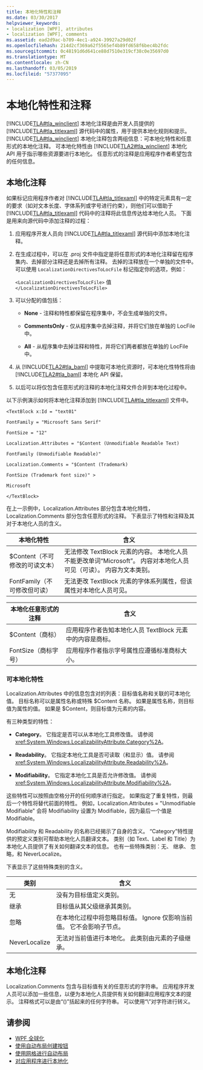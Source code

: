 ```yaml
---
title: 本地化特性和注释
ms.date: 03/30/2017
helpviewer_keywords:
- localization [WPF], attributes
- localization [WPF], comments
ms.assetid: ead2d9ac-b709-4ec1-a924-39927a29d02f
ms.openlocfilehash: 214d2cf369a62f5565ef4b89fd658f6bec4b2fdc
ms.sourcegitcommit: 0c48191d6d641ce88d7510e319cf38c0e35697d0
ms.translationtype: MT
ms.contentlocale: zh-CN
ms.lasthandoff: 03/05/2019
ms.locfileid: "57377095"
---
```

# <a name="localization-attributes-and-comments"></a>本地化特性和注释
[!INCLUDE[TLA#tla_winclient](../../../../includes/tlasharptla-winclient-md.md)] 本地化注释是由开发人员提供的 [!INCLUDE[TLA#tla_titlexaml](../../../../includes/tlasharptla-titlexaml-md.md)] 源代码中的属性，用于提供本地化规则和提示。 [!INCLUDE[TLA#tla_winclient](../../../../includes/tlasharptla-winclient-md.md)] 本地化注释包含两组信息：可本地化特性和任意形式的本地化注释。 可本地化特性由 [!INCLUDE[TLA2#tla_winclient](../../../../includes/tla2sharptla-winclient-md.md)] 本地化 API 用于指示哪些资源要进行本地化。 任意形式的注释是应用程序作者希望包含的任何信息。  
  

  
<a name="Localizer_Comments_"></a>   
## <a name="localization-comments"></a>本地化注释  
 如果标记应用程序作者对 [!INCLUDE[TLA#tla_titlexaml](../../../../includes/tlasharptla-titlexaml-md.md)] 中的特定元素具有一定的要求（如对文本长度、字体系列或字号进行约束），则他们可以借助于 [!INCLUDE[TLA#tla_titlexaml](../../../../includes/tlasharptla-titlexaml-md.md)] 代码中的注释将此信息传达给本地化人员。 下面是用来向源代码中添加注释的过程：  
  
1.  应用程序开发人员向 [!INCLUDE[TLA#tla_titlexaml](../../../../includes/tlasharptla-titlexaml-md.md)] 源代码中添加本地化注释。  
  
2.  在生成过程中，可以在 .proj 文件中指定是将任意形式的本地化注释留在程序集内、去掉部分注释还是去掉所有注释。 去掉的注释放在一个单独的文件中。 可以使用 `LocalizationDirectivesToLocFile` 标记指定你的选项，例如：  
  
     `<LocalizationDirectivesToLocFile>` 值 `</LocalizationDirectivesToLocFile>`  
  
3.  可以分配的值包括：  
  
    -   **None** - 注释和特性都保留在程序集中，不会生成单独的文件。  
  
    -   **CommentsOnly** - 仅从程序集中去掉注释，并将它们放在单独的 LocFile 中。  
  
    -   **All** - 从程序集中去掉注释和特性，并将它们两者都放在单独的 LocFile 中。  
  
4.  从 [!INCLUDE[TLA2#tla_baml](../../../../includes/tla2sharptla-baml-md.md)] 中提取可本地化资源时，可本地化性特性将由 [!INCLUDE[TLA2#tla_baml](../../../../includes/tla2sharptla-baml-md.md)] 本地化 API 保留。  
  
5.  以后可以将仅包含任意形式的注释的本地化注释文件合并到本地化过程中。  
  
 以下示例演示如何将本地化注释添加到 [!INCLUDE[TLA#tla_titlexaml](../../../../includes/tlasharptla-titlexaml-md.md)] 文件中。  
  
 `<TextBlock x:Id = "text01"`  
  
 `FontFamily = "Microsoft Sans Serif"`  
  
 `FontSize = "12"`  
  
 `Localization.Attributes = "$Content (Unmodifiable Readable Text)`  
  
 `FontFamily (Unmodifiable Readable)"`  
  
 `Localization.Comments = "$Content (Trademark)`  
  
 `FontSize (Trademark font size)" >`  
  
 `Microsoft`  
  
 `</TextBlock>`  
  
 在上一示例中，Localization.Attributes 部分包含本地化特性，Localization.Comments 部分包含任意形式的注释。 下表显示了特性和注释及其对于本地化人员的含义。  
  
|本地化特性|含义|  
|-----------------------------|-------------|  
|$Content（不可修改的可读文本）|无法修改 TextBlock 元素的内容。 本地化人员不能更改单词“Microsoft”。 内容对本地化人员可见（可读）。 内容为文本类别。|  
|FontFamily（不可修改但可读）|无法更改 TextBlock 元素的字体系列属性，但该属性对本地化人员可见。|  
  
|本地化任意形式的注释|含义|  
|--------------------------------------|-------------|  
|$Content（商标）|应用程序作者告知本地化人员 TextBlock 元素中的内容是商标。|  
|FontSize（商标字号）|应用程序作者指示字号属性应遵循标准商标大小。|  
  
### <a name="localizability-attributes"></a>可本地化特性  
 Localization.Attributes 中的信息包含对的列表：目标值名称和关联的可本地化值。 目标名称可以是属性名称或特殊 $Content 名称。 如果是属性名称，则目标值为属性的值。 如果是 $Content，则目标值为元素的内容。  
  
 有三种类型的特性：  
  
-   **Category**。 它指定是否可以从本地化工具修改值。 请参阅 <xref:System.Windows.LocalizabilityAttribute.Category%2A>。  
  
-   **Readability**。 它指定本地化工具是否可读取（和显示）值。 请参阅 <xref:System.Windows.LocalizabilityAttribute.Readability%2A>。  
  
-   **Modifiability**。 它指定本地化工具是否允许修改值。 请参阅 <xref:System.Windows.LocalizabilityAttribute.Modifiability%2A>。  
  
 这些特性可以按照由空格分开的任何顺序进行指定。 如果指定了重复特性，则最后一个特性将替代前面的特性。 例如，Localization.Attributes = "Unmodifiable Modifiable" 会将 Modifiability 设置为 Modifiable，因为最后一个值是 Modifiable。  
  
 Modifiability 和 Readability 的名称已经揭示了自身的含义。 “Category”特性提供的预定义类别可帮助本地化人员翻译文本。 类别（如 Text、Label 和 Title）为本地化人员提供了有关如何翻译文本的信息。 也有一些特殊类别：无、 继承、 忽略，和 NeverLocalize。  
  
 下表显示了这些特殊类别的含义。  
  
|类别|含义|  
|--------------|-------------|  
|无|没有为目标值定义类别。|  
|继承|目标值从其父级继承其类别。|  
|忽略|在本地化过程中将忽略目标值。 Ignore 仅影响当前值。 它不会影响子节点。|  
|NeverLocalize|无法对当前值进行本地化。 此类别由元素的子级继承。|  
  
<a name="Localization_Comments"></a>   
## <a name="localization-comments"></a>本地化注释  
 Localization.Comments 包含与目标值有关的任意形式的字符串。 应用程序开发人员可以添加一些信息，以便为本地化人员提供有关如何翻译应用程序文本的提示。 注释格式可以是由“()”括起来的任何字符串。 可以使用“\\”对字符进行转义。  
  
## <a name="see-also"></a>请参阅
- [WPF 全球化](globalization-for-wpf.md)
- [使用自动布局创建按钮](how-to-use-automatic-layout-to-create-a-button.md)
- [使用网格进行自动布局](how-to-use-a-grid-for-automatic-layout.md)
- [对应用程序进行本地化](how-to-localize-an-application.md)
